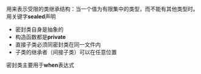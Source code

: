 用来表示受限的类继承结构：当一个值为有限集中的类型，而不能有其他类型时。用关键字**sealed**声明

* 密封类自身是抽象的
* 构造函数都是**private**
* 直接子类必须同密封类在同一文件内
* 子类的继承者（间接子类）可以在任意位置

密封类主要用于**when**表达式



